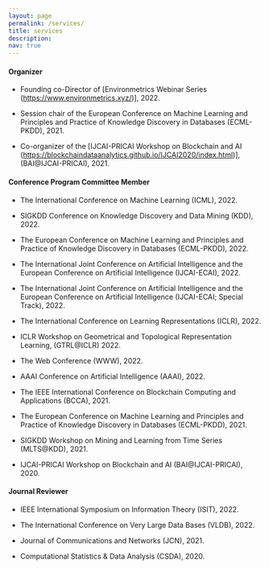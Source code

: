 ```yaml
---
layout: page
permalink: /services/
title: services
description:
nav: true
---
```


#### Organizer

- Founding co-Director of [Environmetrics Webinar Series (https://www.environmetrics.xyz/)], 2022.

- Session chair of the European Conference on Machine Learning and Principles and Practice of Knowledge Discovery in Databases (ECML-PKDD), 2021.

- Co-organizer of the [IJCAI-PRICAI Workshop on Blockchain and AI (https://blockchaindataanalytics.github.io/IJCAI2020/index.html)], (BAI@IJCAI-PRICAI), 2021.


#### Conference Program Committee Member

- The International Conference on Machine Learning (ICML), 2022.

- SIGKDD Conference on Knowledge Discovery and Data Mining (KDD), 2022.

- The European Conference on Machine Learning and Principles and Practice of Knowledge Discovery in Databases (ECML-PKDD), 2022.

- The International Joint Conference on Artificial Intelligence and the European Conference on Artificial Intelligence (IJCAI-ECAI), 2022.

- The International Joint Conference on Artificial Intelligence and the European Conference on Artificial Intelligence (IJCAI-ECAI; Special Track), 2022.

- The International Conference on Learning Representations (ICLR), 2022.

- ICLR Workshop on Geometrical and Topological Representation Learning, (GTRL@ICLR) 2022.

- The Web Conference (WWW), 2022.

- AAAI Conference on Artificial Intelligence (AAAI), 2022.

- The IEEE International Conference on Blockchain Computing and Applications (BCCA), 2021.

- The European Conference on Machine Learning and Principles and Practice of Knowledge Discovery in Databases (ECML-PKDD), 2021.

- SIGKDD Workshop on Mining and Learning from Time Series (MLTS@KDD), 2021.

- IJCAI-PRICAI Workshop on Blockchain and AI (BAI@IJCAI-PRICAI), 2020.


#### Journal Reviewer

- IEEE International Symposium on Information Theory (ISIT), 2022.

- The International Conference on Very Large Data Bases (VLDB), 2022.

- Journal of Communications and Networks (JCN), 2021.

- Computational Statistics & Data Analysis (CSDA), 2020.
